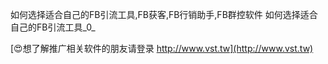 如何选择适合自己的FB引流工具,FB获客,FB行销助手,FB群控软件
如何选择适合自己的FB引流工具_0_

[😍想了解推广相关软件的朋友请登录 http://www.vst.tw](http://www.vst.tw)



